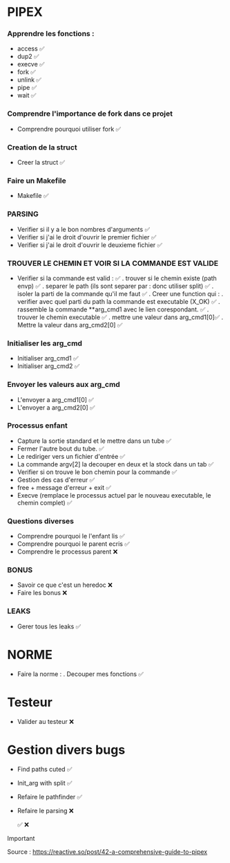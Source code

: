 # PIPEX

### Apprendre les fonctions : 

- access ✅
- dup2 ✅
- execve ✅ 
- fork ✅
- unlink ✅
- pipe ✅
- wait ✅

### Comprendre l'importance de fork dans ce projet 

- Comprendre pourquoi utiliser fork ✅ 

### Creation de la struct 

- Creer la struct  ✅

### Faire un Makefile 

- Makefile ✅

### PARSING

- Verifier si il y a le bon nombres d'arguments   ✅
- Verifier si j'ai le droit d'ouvrir le premier fichier   ✅
- Verifier si j'ai le droit d'ouvrir le deuxieme fichier ✅

### TROUVER LE CHEMIN ET VOIR SI LA COMMANDE EST VALIDE

- Verifier si la commande est valid : ✅
	. trouver si le chemin existe (path envp)  ✅
	. separer le path (ils sont separer par : donc utiliser split) ✅
	. isoler la parti de la commande qu'il me faut ✅
	. Creer une function qui :
		. verifier avec quel parti du path la commande est executable (X_OK) ✅ 
		. rassemble la commande **arg_cmd1 avec le lien corespondant. ✅
		. trouver le chemin executable ✅
		. mettre une valeur dans arg_cmd1[0]✅
		. Mettre la valeur dans arg_cmd2[0] ✅

### Initialiser les arg_cmd

- Initialiser arg_cmd1 ✅
- Initialiser arg_cmd2 ✅

### Envoyer les valeurs aux arg_cmd 

- L'envoyer a arg_cmd1[0] ✅
- L'envoyer a arg_cmd2[0] ✅


### Processus enfant 

- Capture la sortie standard et le mettre dans un tube ✅
- Fermer l'autre bout du tube. ✅
- Le rediriger vers un fichier d'entrée ✅
- La commande argv[2] la decouper en deux et la stock dans un tab ✅
- Verifier si on trouve le bon chemin pour la commande ✅
- Gestion des cas d'erreur ✅
- free + message d'erreur + exit ✅
- Execve (remplace le processus actuel par le nouveau executable, le chemin complet) ✅


### Questions diverses 

- Comprendre pourquoi le l'enfant lis ✅
- Comprendre pourquoi le parent ecris ✅
- Comprendre le processus parent ❌

### BONUS

- Savoir ce que c'est un heredoc ❌
- Faire les bonus ❌

### LEAKS

- Gerer tous les leaks ✅

# NORME 
- Faire la norme : 
	. Decouper mes fonctions ✅

# Testeur

- Valider au testeur ❌

# Gestion divers bugs 

- Find paths cuted ✅
- Init_arg with split ✅
- Refaire le pathfinder ✅
- Refaire le parsing  ❌

   ✅ ❌
 
 
> [!IMPORTANT]
> Source : https://reactive.so/post/42-a-comprehensive-guide-to-pipex